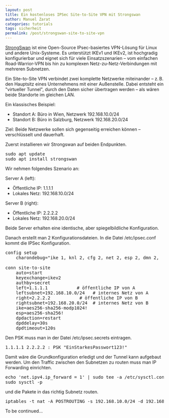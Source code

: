 ```yaml
---
layout: post
title: Ein kostenloses IPSec Site-to-Site VPN mit Strongswan
author: Manuel Zarat
categories: tutorials
tags: sicherheit
permalink: /post/strongswan-site-to-site-vpn
---
```


<a href="https://strongswan.org/" target="_blank">StrongSwan</a> ist eine Open-Source IPsec-basiertes VPN-Lösung für Linux und andere Unix-Systeme. Es unterstützt IKEv1 und IKEv2, ist hochgradig konfigurierbar und eignet sich für viele Einsatzszenarien – vom einfachen Road-Warrior-VPN bis hin zu komplexen Netz-zu-Netz-Verbindungen mit mehreren Subnetzen.

<!--excerpt_separator-->

Ein Site-to-Site VPN verbindet zwei komplette Netzwerke miteinander – z. B. den Hauptsitz eines Unternehmens mit einer Außenstelle. Dabei entsteht ein "virtueller Tunnel", durch den Daten sicher übertragen werden – als wären beide Standorte im gleichen LAN.

Ein klassisches Beispiel:

<ul>
<li>Standort A: Büro in Wien, Netzwerk 192.168.10.0/24</li>
<li>Standort B: Büro in Salzburg, Netzwerk 192.168.20.0/24</li>
</ul>

Ziel: Beide Netzwerke sollen sich gegenseitig erreichen können – verschlüsselt und dauerhaft.

Zuerst installieren wir Strongswan auf beiden Endpunkten.

<pre>
sudo apt update
sudo apt install strongswan
</pre>

Wir nehmen folgendes Szenario an:

Server A (left):
<ul>
<li>Öffentliche IP: 1.1.1.1</li>
<li>Lokales Netz: 192.168.10.0/24</li>
</ul>

Server B (right):
<ul>
<li>Öffentliche IP: 2.2.2.2</li>
<li>Lokales Netz: 192.168.20.0/24</li>
</ul>

Beide Server erhalten eine identische, aber spiegelbildliche Konfiguration.

Danach erstellt man 2 Konfigurationsdateien. In die Datei /etc/ipsec.conf kommt die IPSec Konfiguration.

<pre>
config setup
    charondebug="ike 1, knl 2, cfg 2, net 2, esp 2, dmn 2,  mgr 2"

conn site-to-site
    auto=start
    keyexchange=ikev2
    authby=secret
    left=1.1.1.1           # öffentliche IP von A
    leftsubnet=192.168.10.0/24   # internes Netz von A
    right=2.2.2.2           # öffentliche IP von B
    rightsubnet=192.168.20.0/24  # internes Netz von B
    ike=aes256-sha256-modp1024!
    esp=aes256-sha256!
    dpdaction=restart
    dpddelay=30s
    dpdtimeout=120s
</pre>

Den PSK muss man in der Datei /etc/ipsec.secrets eintragen.

<pre>1.1.1.1 2.2.2.2 : PSK "EinStarkesPasswort123!"</pre>

Damit wäre die Grundkonfiguration erledigt und der Tunnel kann aufgebaut werden. Um den Traffic zwischen den Subnetzen zu routen muss man IP Forwarding einrichten.

<pre>
echo 'net.ipv4.ip_forward = 1' | sudo tee -a /etc/sysctl.conf
sudo sysctl -p
</pre>

und die Pakete in das richtig Subnetz routen.

<pre>
iptables -t nat -A POSTROUTING -s 192.168.10.0/24 -d 192.168.20.0/24 -j ACCEPT
</pre>

To be continued...
